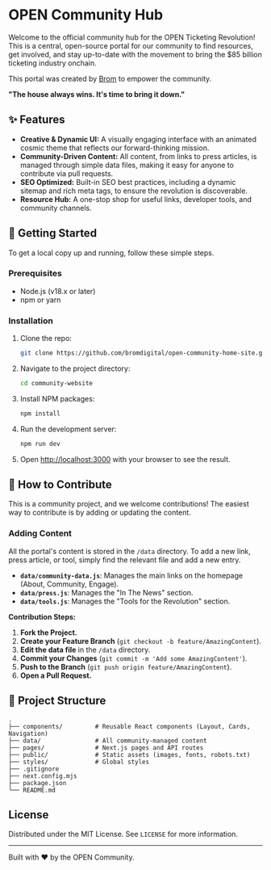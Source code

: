 # OPEN Community Hub

Welcome to the official community hub for the OPEN Ticketing Revolution! This is a central, open-source portal for our community to find resources, get involved, and stay up-to-date with the movement to bring the $85 billion ticketing industry onchain.

This portal was created by [Brom](https://twitter.com/your-twitter-handle) to empower the community.

**"The house always wins. It's time to bring it down."**

## ✨ Features

- **Creative & Dynamic UI:** A visually engaging interface with an animated cosmic theme that reflects our forward-thinking mission.
- **Community-Driven Content:** All content, from links to press articles, is managed through simple data files, making it easy for anyone to contribute via pull requests.
- **SEO Optimized:** Built-in SEO best practices, including a dynamic sitemap and rich meta tags, to ensure the revolution is discoverable.
- **Resource Hub:** A one-stop shop for useful links, developer tools, and community channels.

## 🚀 Getting Started

To get a local copy up and running, follow these simple steps.

### Prerequisites

- Node.js (v18.x or later)
- npm or yarn

### Installation

1.  Clone the repo:
    ```sh
    git clone https://github.com/bromdigital/open-community-home-site.git
    ```
2.  Navigate to the project directory:
    ```sh
    cd community-website
    ```
3.  Install NPM packages:
    ```sh
    npm install
    ```
4.  Run the development server:
    ```sh
    npm run dev
    ```
5.  Open [http://localhost:3000](http://localhost:3000) with your browser to see the result.

## 🤝 How to Contribute

This is a community project, and we welcome contributions! The easiest way to contribute is by adding or updating the content.

### Adding Content

All the portal's content is stored in the `/data` directory. To add a new link, press article, or tool, simply find the relevant file and add a new entry.

- **`data/community-data.js`**: Manages the main links on the homepage (About, Community, Engage).
- **`data/press.js`**: Manages the "In The News" section.
- **`data/tools.js`**: Manages the "Tools for the Revolution" section.

**Contribution Steps:**

1.  **Fork the Project.**
2.  **Create your Feature Branch** (`git checkout -b feature/AmazingContent`).
3.  **Edit the data file** in the `/data` directory.
4.  **Commit your Changes** (`git commit -m 'Add some AmazingContent'`).
5.  **Push to the Branch** (`git push origin feature/AmazingContent`).
6.  **Open a Pull Request.**

## 📂 Project Structure

```
.
├── components/         # Reusable React components (Layout, Cards, Navigation)
├── data/               # All community-managed content
├── pages/              # Next.js pages and API routes
├── public/             # Static assets (images, fonts, robots.txt)
├── styles/             # Global styles
├── .gitignore
├── next.config.mjs
├── package.json
└── README.md
```

## License

Distributed under the MIT License. See `LICENSE` for more information.

---

Built with ❤️ by the OPEN Community.

